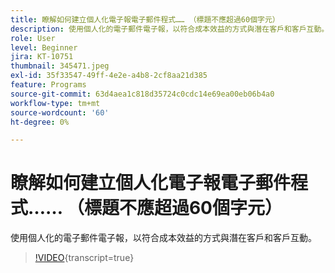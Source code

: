 ```yaml
---
title: 瞭解如何建立個人化電子報電子郵件程式…… （標題不應超過60個字元）
description: 使用個人化的電子郵件電子報，以符合成本效益的方式與潛在客戶和客戶互動。
role: User
level: Beginner
jira: KT-10751
thumbnail: 345471.jpeg
exl-id: 35f33547-49ff-4e2e-a4b8-2cf8aa21d385
feature: Programs
source-git-commit: 63d4aea1c818d35724c0cdc14e69ea00eb06b4a0
workflow-type: tm+mt
source-wordcount: '60'
ht-degree: 0%

---
```


# 瞭解如何建立個人化電子報電子郵件程式…… （標題不應超過60個字元）

使用個人化的電子郵件電子報，以符合成本效益的方式與潛在客戶和客戶互動。

>[!VIDEO](https://video.tv.adobe.com/v/345471/?quality=12&learn=on){transcript=true}
